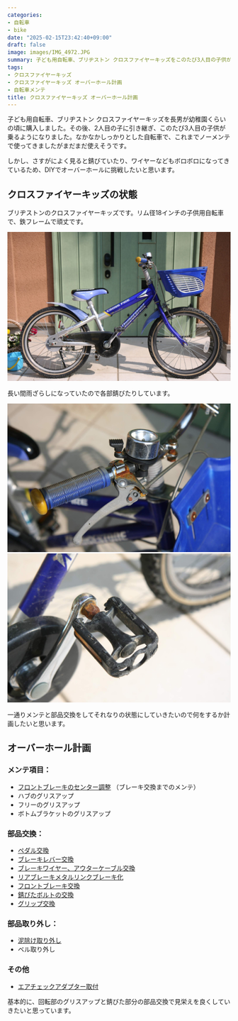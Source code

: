 ```yaml
---
categories:
- 自転車
- bike
date: "2025-02-15T23:42:40+09:00"
draft: false
image: images/IMG_4972.JPG
summary: 子ども用自転車、ブリヂストン クロスファイヤーキッズをこのたび3人目の子供が乗るようになりました。ところどころ錆びていたり、ワイヤーなどもボロボロになってきているため、DIYでオーバーホールに挑戦します。
tags: 
- クロスファイヤーキッズ
- クロスファイヤーキッズ オーバーホール計画
- 自転車メンテ
title: クロスファイヤーキッズ オーバーホール計画
---
```


子ども用自転車、ブリヂストン クロスファイヤーキッズを長男が幼稚園くらいの頃に購入しました。その後、2人目の子に引き継ぎ、このたび3人目の子供が乗るようになりました。なかなかしっかりとした自転車で、これまでノーメンテで使ってきましたがまだまだ使えそうです。

しかし、さすがによく見ると錆びていたり、ワイヤーなどもボロボロになってきているため、DIYでオーバーホールに挑戦したいと思います。

## クロスファイヤーキッズの状態

ブリヂストンのクロスファイヤーキッズです。リム径18インチの子供用自転車で、鉄フレームで頑丈です。

![ブリヂストン クロスファイヤーキッズ](./images/IMG_4972.JPG)

長い間雨ざらしになっていたので各部錆びたりしています。

![錆びたブレーキレバー](./images/IMG_4973.JPG)
![錆びたペダルの軸](./images/IMG_4976.JPG)

一通りメンテと部品交換をしてそれなりの状態にしていきたいので何をするか計画したいと思います。

## オーバーホール計画

### メンテ項目：

-   [フロントブレーキのセンター調整](https://www.bchari.com/2020/04/parktool-obw-3.html)
    （ブレーキ交換までのメンテ）
-   ハブのグリスアップ
-   フリーのグリスアップ
-   ボトムブラケットのグリスアップ

### 部品交換：

-   [ペダル交換](https://www.bchari.com/2020/04/mks-mt-ft.html)
-   [ブレーキレバー交換](https://www.bchari.com/2020/04/tektro-jl530c-rs.html)
-   [ブレーキワイヤー、アウターケーブル交換](https://www.bchari.com/2020/08/blog-post_7.html)
-   [リアブレーキメタルリンクブレーキ化](https://www.bchari.com/2020/04/blog-post_19.html)
-   [フロントブレーキ交換](http://www.bchari.com/2020/04/tektro-810a.html)
-   [錆びたボルトの交換](https://www.bchari.com/2020/04/blog-post_15.html)
-   [グリップ交換](https://www.bchari.com/2020/04/tektro-jl530c-rs.html)

### 部品取り外し：

-   [泥除け取り外し](https://www.bchari.com/2020/04/blog-post_26.html)
-   ベル取り外し

### その他

-   [エアチェックアダプター取付](https://www.bchari.com/2020/04/aca-2-g.html)

基本的に、回転部のグリスアップと錆びた部分の部品交換で見栄えを良くしていきたいと思っています。
